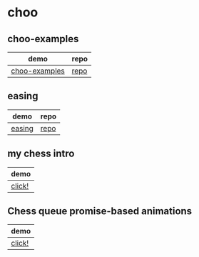 # choo

## choo-examples

|demo|repo|
|----|----|
|[choo-examples](/choo-examples)| [repo](https://github.com/rook2pawn/choo-examples) |


## easing

|demo|repo|
|----|----|
|[easing](/node-easing) | [repo](https://github.com/rook2pawn/node-easing) |


## my chess intro

|demo|
|----|
|[click!](http://curlpaste.com:8080/)|

## Chess queue promise-based animations

|demo|
|----|
|[click!](http://curlpaste.com:8081/)|
